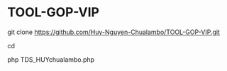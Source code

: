 # TOOL-GOP-VIP
git clone https://github.com/Huy-Nguyen-Chualambo/TOOL-GOP-VIP.git

cd 

php TDS_HUYchualambo.php
